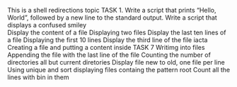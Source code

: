 This is a shell redirections topic
 TASK 1. Write a script that prints “Hello, World”, followed by a new line to the standard output.
 Write a script that displays a confused smiley  
 Display the content of a file
 Displaying two files
 Display the last ten lines of a file
 Displaying the first 10 lines
 Display the third line of the file iacta
 Creating a file and putting a content inside
 TASK 7
 Writimg into files
 Appending the file with the last line of the file
 Counting the number of directories all but current diretories
 Display file new to old, one file per line
 Using unique and sort
displaying files containg the pattern root
Count all the lines with bin in them
